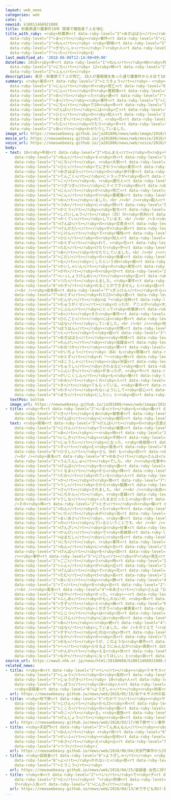 ```yaml
---
layout: web_news
categories: web
cate: 1
newsid: k10011468921000
title: 秋葉原通り魔事件10年 現場で犠牲者７人を悼む
title_with_ruby: <ruby>秋葉原<rt data-ruby-level="3">あきはばら</rt></ruby><ruby>通<rt data-ruby-level="7">とお</rt></ruby>り<ruby>魔<rt
  data-ruby-level="7">ま</rt></ruby><ruby>事件<rt data-ruby-level="5">じけん</rt></ruby>10<ruby>年<rt
  data-ruby-level="1">ねん</rt></ruby> <ruby>現場<rt data-ruby-level="5">げんば</rt></ruby>で<ruby>犠牲者<rt
  data-ruby-level="7">ぎせいしゃ</rt></ruby>７<ruby>人<rt data-ruby-level="1">にん</rt></ruby>を<ruby>悼<rt
  data-ruby-level="7">いた</rt></ruby>む
last_modified_at: '2018-06-08T12:14:00+09:00'
datetime: 2018<ruby>年<rt data-ruby-level="1">ねん</rt></ruby>06<ruby>月<rt data-ruby-level="1">がつ</rt></ruby>08<ruby>日<rt
  data-ruby-level="1">にち</rt></ruby> 12<ruby>時<rt data-ruby-level="2">じ</rt></ruby>14<ruby>分<rt
  data-ruby-level="2">ふん</rt></ruby>
description: 東京・秋葉原で７人が死亡、10人が重軽傷を負った通り魔事件から８日で10年です。現場には亡くなった人の知人などが訪れて、花を手向けたり手を合わせたりしていました。
summary: <ruby>東京<rt data-ruby-level="2">とうきょう</rt></ruby>・<ruby>秋葉原<rt data-ruby-level="3">あきはばら</rt></ruby>で７<ruby>人<rt
  data-ruby-level="1">にん</rt></ruby>が<ruby>死亡<rt data-ruby-level="6">しぼう</rt></ruby>、10<ruby>人<rt
  data-ruby-level="1">にん</rt></ruby>が<ruby>重軽傷<rt data-ruby-level="6">じゅうけいしょう</rt></ruby>を<ruby>負<rt
  data-ruby-level="3">お</rt></ruby>った<ruby>通<rt data-ruby-level="7">とお</rt></ruby>り<ruby>魔<rt
  data-ruby-level="7">ま</rt></ruby><ruby>事件<rt data-ruby-level="5">じけん</rt></ruby>から８<ruby>日<rt
  data-ruby-level="1">にち</rt></ruby>で10<ruby>年<rt data-ruby-level="1">ねん</rt></ruby>です。<ruby>現場<rt
  data-ruby-level="5">げんば</rt></ruby>には<ruby>亡<rt data-ruby-level="7">な</rt></ruby>くなった<ruby>人<rt
  data-ruby-level="1">ひと</rt></ruby>の<ruby>知人<rt data-ruby-level="2">ちじん</rt></ruby>などが<ruby>訪<rt
  data-ruby-level="7">おとず</rt></ruby>れて、<ruby>花<rt data-ruby-level="1">はな</rt></ruby>を<ruby>手向<rt
  data-ruby-level="7">たむ</rt></ruby>けたり<ruby>手<rt data-ruby-level="1">て</rt></ruby>を<ruby>合<rt
  data-ruby-level="2">あ</rt></ruby>わせたりしていました。
image_url: https://newswebeasy.github.io/ja201806/news/web/image/2018/06/08/K10011468921_1806081155_1806081214_01_02.jpg
movie_url: https://newswebeasy.github.io/ja201806/news/web/movie/2018/06/08/k10011468921_201806081218_201806081219.mp4
voice_url: https://newswebeasy.github.io/ja201806/news/web/voice/2018/06/08/k10011468921_201806081218_201806081219.mp3
body:
- text: 10<ruby>年前<rt data-ruby-level="2">ねんまえ</rt></ruby>の<ruby>平成<rt data-ruby-level="4">へいせい</rt></ruby>20<ruby>年<rt
    data-ruby-level="1">ねん</rt></ruby>６<ruby>月<rt data-ruby-level="1">がつ</rt></ruby>８<ruby>日<rt
    data-ruby-level="1">にち</rt></ruby>、<ruby>大勢<rt data-ruby-level="5">おおぜい</rt></ruby>の<ruby>人<rt
    data-ruby-level="1">ひと</rt></ruby>でにぎわう<ruby>東京<rt data-ruby-level="2">とうきょう</rt></ruby>・<ruby>秋葉原<rt
    data-ruby-level="3">あきはばら</rt></ruby>の<ruby>歩行者<rt data-ruby-level="3">ほこうしゃ</rt></ruby><ruby>天国<rt
    data-ruby-level="2">てんごく</rt></ruby>にトラックが<ruby>突<rt data-ruby-level="7">つ</rt></ruby>っ<ruby>込<rt
    data-ruby-level="7">こ</rt></ruby>み、<ruby>通行人<rt data-ruby-level="2">つうこうにん</rt></ruby>がはねられたうえ<ruby>次々<rt
    data-ruby-level="3">つぎつぎ</rt></ruby>にナイフで<ruby>刺<rt data-ruby-level="7">さ</rt></ruby>されて７<ruby>人<rt
    data-ruby-level="1">にん</rt></ruby>が<ruby>死亡<rt data-ruby-level="6">しぼう</rt></ruby>、10<ruby>人<rt
    data-ruby-level="1">にん</rt></ruby>が<ruby>重軽傷<rt data-ruby-level="6">じゅうけいしょう</rt></ruby>を<ruby>負<rt
    data-ruby-level="3">お</rt></ruby>いました。<br /><br /><ruby>殺人<rt data-ruby-level="4">さつじん</rt></ruby>などの<ruby>罪<rt
    data-ruby-level="5">つみ</rt></ruby>に<ruby>問<rt data-ruby-level="3">と</rt></ruby>われた<ruby>加藤<rt
    data-ruby-level="7">かとう</rt></ruby><ruby>智大<rt data-ruby-level="8">ともひろ</rt></ruby><ruby>死刑囚<rt
    data-ruby-level="7">しけいしゅう</rt></ruby>（35）の<ruby>死刑<rt data-ruby-level="7">しけい</rt></ruby>が<ruby>確定<rt
    data-ruby-level="5">かくてい</rt></ruby>しています。<br /><br />８<ruby>日<rt data-ruby-level="1">にち</rt></ruby>、<ruby>現場<rt
    data-ruby-level="5">げんば</rt></ruby>の<ruby>交差点<rt data-ruby-level="4">こうさてん</rt></ruby>に<ruby>献花台<rt
    data-ruby-level="7">けんかだい</rt></ruby>が<ruby>設<rt data-ruby-level="5">もう</rt></ruby>けられ、<ruby>事件<rt
    data-ruby-level="5">じけん</rt></ruby>で<ruby>犠牲<rt data-ruby-level="7">ぎせい</rt></ruby>になった<ruby>人<rt
    data-ruby-level="1">ひと</rt></ruby>の<ruby>知人<rt data-ruby-level="2">ちじん</rt></ruby>などが<ruby>訪<rt
    data-ruby-level="7">おとず</rt></ruby>れて、<ruby>花<rt data-ruby-level="1">はな</rt></ruby>を<ruby>手向<rt
    data-ruby-level="7">たむ</rt></ruby>けたり<ruby>手<rt data-ruby-level="1">て</rt></ruby>を<ruby>合<rt
    data-ruby-level="2">あ</rt></ruby>わせたりしていました。<br /><br /><ruby>中学校<rt data-ruby-level="1">ちゅうがっこう</rt></ruby><ruby>時代<rt
    data-ruby-level="3">じだい</rt></ruby>の<ruby>後輩<rt data-ruby-level="7">こうはい</rt></ruby>を<ruby>亡<rt
    data-ruby-level="7">な</rt></ruby>くしたという30<ruby>歳<rt data-ruby-level="7">さい</rt></ruby>の<ruby>会社員<rt
    data-ruby-level="3">かいしゃいん</rt></ruby>の<ruby>男性<rt data-ruby-level="5">だんせい</rt></ruby>は「<ruby>彼<rt
    data-ruby-level="7">かれ</rt></ruby>の<ruby>分<rt data-ruby-level="2">ぶん</rt></ruby>も<ruby>一生懸命<rt
    data-ruby-level="7">いっしょうけんめい</rt></ruby><ruby>生<rt data-ruby-level="1">い</rt></ruby>きるよと<ruby>伝<rt
    data-ruby-level="4">つた</rt></ruby>えました。<ruby>事件<rt data-ruby-level="5">じけん</rt></ruby>のことはずっと<ruby>忘<rt
    data-ruby-level="6">わす</rt></ruby>れることができません」と<ruby>話<rt data-ruby-level="2">はな</rt></ruby>していました。<br
    /><br /><ruby>岐阜県<rt data-ruby-level="7">ぎふけん</rt></ruby>から<ruby>献花<rt data-ruby-level="7">けんか</rt></ruby>に<ruby>訪<rt
    data-ruby-level="7">おとず</rt></ruby>れた23<ruby>歳<rt data-ruby-level="7">さい</rt></ruby>の<ruby>男性<rt
    data-ruby-level="5">だんせい</rt></ruby>は「<ruby>当時<rt data-ruby-level="2">とうじ</rt></ruby>は<ruby>中学生<rt
    data-ruby-level="1">ちゅうがくせい</rt></ruby>だったが、アニメが<ruby>大好<rt data-ruby-level="4">だいす</rt></ruby>きな<ruby>自分<rt
    data-ruby-level="2">じぶん</rt></ruby>にとって<ruby>秋葉原<rt data-ruby-level="3">あきはばら</rt></ruby>で<ruby>起<rt
    data-ruby-level="3">お</rt></ruby>きた<ruby>事件<rt data-ruby-level="5">じけん</rt></ruby>は<ruby>他人事<rt
    data-ruby-level="8">ひとごと</rt></ruby>には<ruby>思<rt data-ruby-level="2">おも</rt></ruby>えなかった」と<ruby>話<rt
    data-ruby-level="2">はな</rt></ruby>していました。<br /><br /><ruby>地域<rt data-ruby-level="6">ちいき</rt></ruby>の<ruby>防犯<rt
    data-ruby-level="5">ぼうはん</rt></ruby><ruby>対策<rt data-ruby-level="6">たいさく</rt></ruby>に<ruby>取<rt
    data-ruby-level="3">と</rt></ruby>り<ruby>組<rt data-ruby-level="3">く</rt></ruby>む「<ruby>秋葉原<rt
    data-ruby-level="3">あきはばら</rt></ruby><ruby>地域<rt data-ruby-level="6">ちいき</rt></ruby><ruby>連携<rt
    data-ruby-level="7">れんけい</rt></ruby><ruby>協議会<rt data-ruby-level="4">きょうぎかい</rt></ruby>」の<ruby>大塚<rt
    data-ruby-level="7">おおつか</rt></ruby><ruby>實<rt data-ruby-level="8">みのる</rt></ruby><ruby>会長<rt
    data-ruby-level="2">かいちょう</rt></ruby>（84）も<ruby>現場<rt data-ruby-level="5">げんば</rt></ruby>を<ruby>訪<rt
    data-ruby-level="7">おとず</rt></ruby>れ「一<ruby>時<rt data-ruby-level="2">じ</rt></ruby>は<ruby>歩行者<rt
    data-ruby-level="3">ほこうしゃ</rt></ruby><ruby>天国<rt data-ruby-level="2">てんごく</rt></ruby>が<ruby>中止<rt
    data-ruby-level="2">ちゅうし</rt></ruby>されるなど<ruby>暗<rt data-ruby-level="3">くら</rt></ruby>い<ruby>雰囲気<rt
    data-ruby-level="7">ふんいき</rt></ruby>があったが、<ruby>今<rt data-ruby-level="2">いま</rt></ruby>では<ruby>外国人<rt
    data-ruby-level="2">がいこくじん</rt></ruby>も<ruby>増<rt data-ruby-level="5">ふ</rt></ruby>え、<ruby>多<rt
    data-ruby-level="2">おお</rt></ruby>くの<ruby>人<rt data-ruby-level="1">ひと</rt></ruby>に<ruby>来<rt
    data-ruby-level="2">き</rt></ruby>てもらっている。<ruby>事件<rt data-ruby-level="5">じけん</rt></ruby>を<ruby>忘<rt
    data-ruby-level="6">わす</rt></ruby>れないようにして<ruby>安心<rt data-ruby-level="3">あんしん</rt></ruby>な<ruby>街<rt
    data-ruby-level="4">まち</rt></ruby>にしたい」と<ruby>話<rt data-ruby-level="2">はな</rt></ruby>していました。
  textPos: bottom
  image_url: https://newswebeasy.github.io/ja201806/news/web/image/2018/06/08/K10011468921_1806081155_1806081214_01_03.jpg
- title: <ruby>今<rt data-ruby-level="2">いま</rt></ruby>も<ruby>痛<rt data-ruby-level="6">いた</rt></ruby>み<ruby>消<rt
    data-ruby-level="3">き</rt></ruby>えぬ<ruby>被害者<rt data-ruby-level="7">ひがいしゃ</rt></ruby>も<ruby>現場<rt
    data-ruby-level="5">げんば</rt></ruby>に<ruby>献花<rt data-ruby-level="7">けんか</rt></ruby>
  text: <ruby>現場<rt data-ruby-level="5">げんば</rt></ruby>の<ruby>交差点<rt data-ruby-level="4">こうさてん</rt></ruby>には、<ruby>事件<rt
    data-ruby-level="5">じけん</rt></ruby>で<ruby>被害<rt data-ruby-level="7">ひがい</rt></ruby>に<ruby>遭<rt
    data-ruby-level="7">あ</rt></ruby>い一<ruby>時<rt data-ruby-level="2">じ</rt></ruby><ruby>意識<rt
    data-ruby-level="5">いしき</rt></ruby><ruby>不明<rt data-ruby-level="4">ふめい</rt></ruby>の<ruby>重体<rt
    data-ruby-level="3">じゅうたい</rt></ruby>になった、<ruby>島根県<rt data-ruby-level="3">しまねけん</rt></ruby>に<ruby>住<rt
    data-ruby-level="3">す</rt></ruby>む<ruby>湯浅<rt data-ruby-level="4">ゆあさ</rt></ruby><ruby>洋<rt
    data-ruby-level="8">ひろし</rt></ruby>さん（64）も<ruby>訪<rt data-ruby-level="7">おとず</rt></ruby>れました。<br
    /><br /><ruby>湯浅<rt data-ruby-level="4">ゆあさ</rt></ruby>さんは<ruby>当時<rt data-ruby-level="2">とうじ</rt></ruby>、タクシーの<ruby>運転手<rt
    data-ruby-level="3">うんてんしゅ</rt></ruby>でした。<br /><ruby>仕事中<rt data-ruby-level="3">しごとちゅう</rt></ruby>にたまたま<ruby>現場<rt
    data-ruby-level="5">げんば</rt></ruby>を<ruby>通<rt data-ruby-level="2">とお</rt></ruby>りかかり、<ruby>車<rt
    data-ruby-level="1">くるま</rt></ruby>から<ruby>降<rt data-ruby-level="6">お</rt></ruby>りてけがをして<ruby>倒<rt
    data-ruby-level="7">たお</rt></ruby>れている<ruby>人<rt data-ruby-level="1">ひと</rt></ruby>に<ruby>駆<rt
    data-ruby-level="7">か</rt></ruby>け<ruby>寄<rt data-ruby-level="7">よ</rt></ruby>ったところ、<ruby>後<rt
    data-ruby-level="2">うし</rt></ruby>ろから<ruby>脇腹<rt data-ruby-level="7">わきばら</rt></ruby>を<ruby>刺<rt
    data-ruby-level="7">さ</rt></ruby>されました。<br /><br /><ruby>出血<rt data-ruby-level="3">しゅっけつ</rt></ruby>がひどく、４<ruby>日間<rt
    data-ruby-level="2">にちかん</rt></ruby>、<ruby>意識<rt data-ruby-level="5">いしき</rt></ruby>を<ruby>失<rt
    data-ruby-level="4">うしな</rt></ruby>ったままだったと<ruby>言<rt data-ruby-level="2">い</rt></ruby>います。<br
    />その<ruby>時<rt data-ruby-level="2">とき</rt></ruby>の<ruby>傷<rt data-ruby-level="6">きず</rt></ruby>は10<ruby>年<rt
    data-ruby-level="1">ねん</rt></ruby>たった<ruby>今<rt data-ruby-level="2">いま</rt></ruby>も<ruby>痛<rt
    data-ruby-level="6">いた</rt></ruby>みが<ruby>消<rt data-ruby-level="3">き</rt></ruby>えず、<ruby>毎朝<rt
    data-ruby-level="2">まいあさ</rt></ruby>、<ruby>薬<rt data-ruby-level="3">くすり</rt></ruby>を<ruby>飲<rt
    data-ruby-level="3">の</rt></ruby>んでいるということです。<br /><br /><ruby>湯浅<rt data-ruby-level="4">ゆあさ</rt></ruby>さんは<ruby>現在<rt
    data-ruby-level="5">げんざい</rt></ruby>は<ruby>仕事<rt data-ruby-level="3">しごと</rt></ruby>の<ruby>関係<rt
    data-ruby-level="4">かんけい</rt></ruby>で<ruby>島根県<rt data-ruby-level="3">しまねけん</rt></ruby><ruby>浜田市<rt
    data-ruby-level="7">はまだし</rt></ruby>に<ruby>住<rt data-ruby-level="3">す</rt></ruby>んでいて、８<ruby>日<rt
    data-ruby-level="1">にち</rt></ruby>、<ruby>事件<rt data-ruby-level="5">じけん</rt></ruby>から10<ruby>年<rt
    data-ruby-level="1">ねん</rt></ruby>に<ruby>合<rt data-ruby-level="2">あ</rt></ruby>わせて<ruby>現場<rt
    data-ruby-level="5">げんば</rt></ruby>を<ruby>訪<rt data-ruby-level="7">おとず</rt></ruby>れました。<br
    /><ruby>事件<rt data-ruby-level="5">じけん</rt></ruby>が<ruby>発生<rt data-ruby-level="3">はっせい</rt></ruby>した<ruby>午後<rt
    data-ruby-level="2">ごご</rt></ruby>０<ruby>時<rt data-ruby-level="2">じ</rt></ruby>33<ruby>分<rt
    data-ruby-level="2">ふん</rt></ruby>が<ruby>近<rt data-ruby-level="2">ちか</rt></ruby>づくと、<ruby>現場<rt
    data-ruby-level="5">げんば</rt></ruby>で<ruby>花<rt data-ruby-level="1">はな</rt></ruby>を<ruby>手向<rt
    data-ruby-level="7">たむ</rt></ruby>け<ruby>長<rt data-ruby-level="2">なが</rt></ruby>い<ruby>間<rt
    data-ruby-level="2">あいだ</rt></ruby><ruby>静<rt data-ruby-level="4">しず</rt></ruby>かに<ruby>手<rt
    data-ruby-level="1">て</rt></ruby>を<ruby>合<rt data-ruby-level="2">あ</rt></ruby>わせていました。<br
    /><br /><ruby>湯浅<rt data-ruby-level="4">ゆあさ</rt></ruby>さんは「10<ruby>年<rt data-ruby-level="1">ねん</rt></ruby>は<ruby>早<rt
    data-ruby-level="1">はや</rt></ruby>かった。<ruby>一<rt data-ruby-level="1">ひと</rt></ruby>つの<ruby>節目<rt
    data-ruby-level="4">ふしめ</rt></ruby>かもしれないが、<ruby>体<rt data-ruby-level="2">からだ</rt></ruby>に<ruby>傷<rt
    data-ruby-level="6">きず</rt></ruby>と<ruby>痛<rt data-ruby-level="6">いた</rt></ruby>みが<ruby>続<rt
    data-ruby-level="4">つづ</rt></ruby>くかぎり<ruby>被害者<rt data-ruby-level="7">ひがいしゃ</rt></ruby>という<ruby>事実<rt
    data-ruby-level="3">じじつ</rt></ruby>は<ruby>消<rt data-ruby-level="3">き</rt></ruby>えないので、<ruby>事件<rt
    data-ruby-level="5">じけん</rt></ruby>には<ruby>向<rt data-ruby-level="3">む</rt></ruby>き<ruby>合<rt
    data-ruby-level="3">あ</rt></ruby>い<ruby>続<rt data-ruby-level="4">つづ</rt></ruby>ける」と<ruby>話<rt
    data-ruby-level="2">はな</rt></ruby>していました。<br />そのうえで「<ruby>風化<rt data-ruby-level="3">ふうか</rt></ruby>が<ruby>進<rt
    data-ruby-level="3">すす</rt></ruby>むのは<ruby>世<rt data-ruby-level="3">よ</rt></ruby>の<ruby>中<rt
    data-ruby-level="3">なか</rt></ruby>の<ruby>流<rt data-ruby-level="3">なが</rt></ruby>れでしかたがないと<ruby>思<rt
    data-ruby-level="2">おも</rt></ruby>うが、このような<ruby>事件<rt data-ruby-level="5">じけん</rt></ruby>が<ruby>減<rt
    data-ruby-level="5">へ</rt></ruby>らせるようにみんなが<ruby>真剣<rt data-ruby-level="7">しんけん</rt></ruby>に<ruby>考<rt
    data-ruby-level="2">かんが</rt></ruby>える<ruby>世<rt data-ruby-level="3">よ</rt></ruby>の<ruby>中<rt
    data-ruby-level="3">なか</rt></ruby>になってほしい」と<ruby>訴<rt data-ruby-level="7">うった</rt></ruby>えていました。
source_url: https://www3.nhk.or.jp/news/html/20180608/k10011468921000.html
related_news:
- title: <ruby>米<rt data-ruby-level="3">べい</rt></ruby><ruby>テキサス<rt data-ruby-level="3">てきさす</rt></ruby><ruby>州<rt
    data-ruby-level="3">しゅう</rt></ruby>の<ruby>高校<rt data-ruby-level="2">こうこう</rt></ruby>で<ruby>銃撃<rt
    data-ruby-level="7">じゅうげき</rt></ruby> 10<ruby>人<rt data-ruby-level="1">にん</rt></ruby><ruby>死亡<rt
    data-ruby-level="6">しぼう</rt></ruby>10<ruby>人<rt data-ruby-level="1">にん</rt></ruby>けが
    <ruby>容疑者<rt data-ruby-level="6">ようぎしゃ</rt></ruby><ruby>拘束<rt data-ruby-level="7">こうそく</rt></ruby>
  url: https://newswebeasy.github.io/news/web/2018/05/19/米テキサス州の高校で銃撃-10人死亡10人けが-容疑者拘束
- title: <ruby>地下鉄<rt data-ruby-level="5">ちかてつ</rt></ruby><ruby>サリン<rt data-ruby-level="5">さりん</rt></ruby><ruby>事件<rt
    data-ruby-level="5">じけん</rt></ruby>から23<ruby>年<rt data-ruby-level="1">ねん</rt></ruby>「<ruby>心<rt
    data-ruby-level="2">こころ</rt></ruby>の<ruby>傷<rt data-ruby-level="6">きず</rt></ruby><ruby>残<rt
    data-ruby-level="4">のこ</rt></ruby>る」<ruby>遺族<rt data-ruby-level="6">いぞく</rt></ruby>が<ruby>現状<rt
    data-ruby-level="5">げんじょう</rt></ruby><ruby>訴<rt data-ruby-level="7">うった</rt></ruby>え
  url: https://newswebeasy.github.io/news/web/2018/03/17/地下鉄サリン事件から23年心の傷残る遺族が現状訴え
- title: <ruby>天安門<rt data-ruby-level="3">てんあんもん</rt></ruby><ruby>事件<rt data-ruby-level="5">じけん</rt></ruby>から29<ruby>年<rt
    data-ruby-level="1">ねん</rt></ruby> <ruby>党<rt data-ruby-level="6">とう</rt></ruby>・<ruby>政府<rt
    data-ruby-level="5">せいふ</rt></ruby><ruby>批判<rt data-ruby-level="6">ひはん</rt></ruby><ruby>抑<rt
    data-ruby-level="7">おさ</rt></ruby>え<ruby>込<rt data-ruby-level="7">こ</rt></ruby>み<ruby>続<rt
    data-ruby-level="4">つづ</rt></ruby>く
  url: https://newswebeasy.github.io/news/web/2018/06/04/天安門事件から29年-党政府批判抑え込み続く
- title: <ruby>容疑者<rt data-ruby-level="6">ようぎしゃ</rt></ruby> <ruby>女性<rt data-ruby-level="5">じょせい</rt></ruby>に<ruby>好<rt
    data-ruby-level="8">よ</rt></ruby>かれないと<ruby>怒<rt data-ruby-level="7">いか</rt></ruby>りのメッセージ<ruby>投稿<rt
    data-ruby-level="7">とうこう</rt></ruby>
  url: https://newswebeasy.github.io/news/web/2018/04/25/容疑者-女性に好かれないと怒りのメッセージ投稿
- title: <ruby>米<rt data-ruby-level="2">べい</rt></ruby>で<ruby>子<rt data-ruby-level="1">こ</rt></ruby>ども<ruby>向<rt
    data-ruby-level="3">む</rt></ruby>け “<ruby>防弾<rt data-ruby-level="7">ぼうだん</rt></ruby>リュック”
    が<ruby>人気<rt data-ruby-level="1">にんき</rt></ruby>
  url: https://newswebeasy.github.io/news/web/2018/04/13/米で子ども向け-防弾リュック-が人気
...
```

